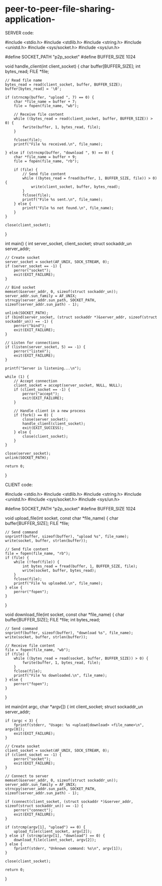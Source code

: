 # peer-to-peer-file-sharing-application-
SERVER code:

#include <stdio.h>
#include <stdlib.h>
#include <string.h>
#include <unistd.h>
#include <sys/socket.h>
#include <sys/un.h>

#define SOCKET_PATH "p2p_socket"
#define BUFFER_SIZE 1024

void handle_client(int client_socket) {
    char buffer[BUFFER_SIZE];
    int bytes_read;
    FILE *file;

    // Read file name
    bytes_read = read(client_socket, buffer, BUFFER_SIZE);
    buffer[bytes_read] = '\0';

    if (strncmp(buffer, "upload ", 7) == 0) {
        char *file_name = buffer + 7;
        file = fopen(file_name, "wb");

        // Receive file content
        while ((bytes_read = read(client_socket, buffer, BUFFER_SIZE)) > 0) {
            fwrite(buffer, 1, bytes_read, file);
        }

        fclose(file);
        printf("File %s received.\n", file_name);

    } else if (strncmp(buffer, "download ", 9) == 0) {
        char *file_name = buffer + 9;
        file = fopen(file_name, "rb");

        if (file) {
            // Send file content
            while ((bytes_read = fread(buffer, 1, BUFFER_SIZE, file)) > 0) {
                write(client_socket, buffer, bytes_read);
            }
            fclose(file);
            printf("File %s sent.\n", file_name);
        } else {
            printf("File %s not found.\n", file_name);
        }
    }

    close(client_socket);
}

int main() {
    int server_socket, client_socket;
    struct sockaddr_un server_addr;

    // Create socket
    server_socket = socket(AF_UNIX, SOCK_STREAM, 0);
    if (server_socket == -1) {
        perror("socket");
        exit(EXIT_FAILURE);
    }

    // Bind socket
    memset(&server_addr, 0, sizeof(struct sockaddr_un));
    server_addr.sun_family = AF_UNIX;
    strncpy(server_addr.sun_path, SOCKET_PATH, sizeof(server_addr.sun_path) - 1);

    unlink(SOCKET_PATH);
    if (bind(server_socket, (struct sockaddr *)&server_addr, sizeof(struct sockaddr_un)) == -1) {
        perror("bind");
        exit(EXIT_FAILURE);
    }

    // Listen for connections
    if (listen(server_socket, 5) == -1) {
        perror("listen");
        exit(EXIT_FAILURE);
    }

    printf("Server is listening...\n");

    while (1) {
        // Accept connection
        client_socket = accept(server_socket, NULL, NULL);
        if (client_socket == -1) {
            perror("accept");
            exit(EXIT_FAILURE);
        }

        // Handle client in a new process
        if (fork() == 0) {
            close(server_socket);
            handle_client(client_socket);
            exit(EXIT_SUCCESS);
        } else {
            close(client_socket);
        }
    }

    close(server_socket);
    unlink(SOCKET_PATH);

    return 0;
}


CLIENT code:

#include <stdio.h>
#include <stdlib.h>
#include <string.h>
#include <unistd.h>
#include <sys/socket.h>
#include <sys/un.h>

#define SOCKET_PATH "p2p_socket"
#define BUFFER_SIZE 1024

void upload_file(int socket, const char *file_name) {
    char buffer[BUFFER_SIZE];
    FILE *file;

    // Send command
    snprintf(buffer, sizeof(buffer), "upload %s", file_name);
    write(socket, buffer, strlen(buffer));

    // Send file content
    file = fopen(file_name, "rb");
    if (file) {
        while (!feof(file)) {
            int bytes_read = fread(buffer, 1, BUFFER_SIZE, file);
            write(socket, buffer, bytes_read);
        }
        fclose(file);
        printf("File %s uploaded.\n", file_name);
    } else {
        perror("fopen");
    }
}

void download_file(int socket, const char *file_name) {
    char buffer[BUFFER_SIZE];
    FILE *file;
    int bytes_read;

    // Send command
    snprintf(buffer, sizeof(buffer), "download %s", file_name);
    write(socket, buffer, strlen(buffer));

    // Receive file content
    file = fopen(file_name, "wb");
    if (file) {
        while ((bytes_read = read(socket, buffer, BUFFER_SIZE)) > 0) {
            fwrite(buffer, 1, bytes_read, file);
        }
        fclose(file);
        printf("File %s downloaded.\n", file_name);
    } else {
        perror("fopen");
    }
}

int main(int argc, char *argv[]) {
    int client_socket;
    struct sockaddr_un server_addr;

    if (argc < 3) {
        fprintf(stderr, "Usage: %s <upload|download> <file_name>\n", argv[0]);
        exit(EXIT_FAILURE);
    }

    // Create socket
    client_socket = socket(AF_UNIX, SOCK_STREAM, 0);
    if (client_socket == -1) {
        perror("socket");
        exit(EXIT_FAILURE);
    }

    // Connect to server
    memset(&server_addr, 0, sizeof(struct sockaddr_un));
    server_addr.sun_family = AF_UNIX;
    strncpy(server_addr.sun_path, SOCKET_PATH, sizeof(server_addr.sun_path) - 1);

    if (connect(client_socket, (struct sockaddr *)&server_addr, sizeof(struct sockaddr_un)) == -1) {
        perror("connect");
        exit(EXIT_FAILURE);
    }

    if (strcmp(argv[1], "upload") == 0) {
        upload_file(client_socket, argv[2]);
    } else if (strcmp(argv[1], "download") == 0) {
        download_file(client_socket, argv[2]);
    } else {
        fprintf(stderr, "Unknown command: %s\n", argv[1]);
    }

    close(client_socket);

    return 0;
}
